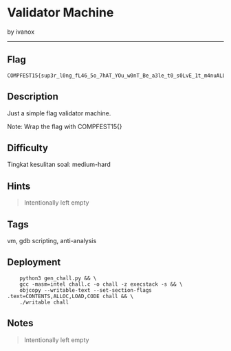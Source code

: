 # Validator Machine

by ivanox

---

## Flag

```
COMPFEST15{sup3r_l0ng_fL46_5o_7hAT_YOu_w0nT_Be_a3le_t0_s0LvE_1t_m4nuALLy_w3ll_tecHnicaLly_u_c4n_bU7_s1mpL3_gdb_scRipt1n9_1s_aLL_You_n33D_a95dff5469}
```

## Description
Just a simple flag validator machine.

Note: Wrap the flag with COMPFEST15{}

## Difficulty
Tingkat kesulitan soal: medium-hard

## Hints
> Intentionally left empty

## Tags
vm, gdb scripting, anti-analysis

## Deployment
```text
    python3 gen_chall.py && \
    gcc -masm=intel chall.c -o chall -z execstack -s && \
    objcopy --writable-text --set-section-flags .text=CONTENTS,ALLOC,LOAD,CODE chall && \
    ./writable chall
```

## Notes
> Intentionally left empty
